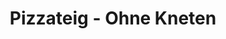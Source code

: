 ---
layout: blog
permalink: /pizzateig/
pagedesc: Pizzateig - Ohne Kneten
title: Pizzateig - Ohne Kneten
headline: Pizzateig - Ohne Kneten
thumbnail: /assets/images/pizza.jpg
datafile: pizzateig
tags: [Hauptspeise]
---